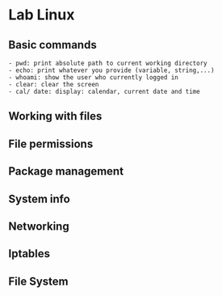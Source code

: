 # Lab Linux
## Basic commands
    - pwd: print absolute path to current working directory 
    - echo: print whatever you provide (variable, string,...)
    - whoami: show the user who currently logged in
    - clear: clear the screen
    - cal/ date: display: calendar, current date and time
## Working with files
## File permissions
## Package management
## System info
## Networking
## Iptables
## File System
